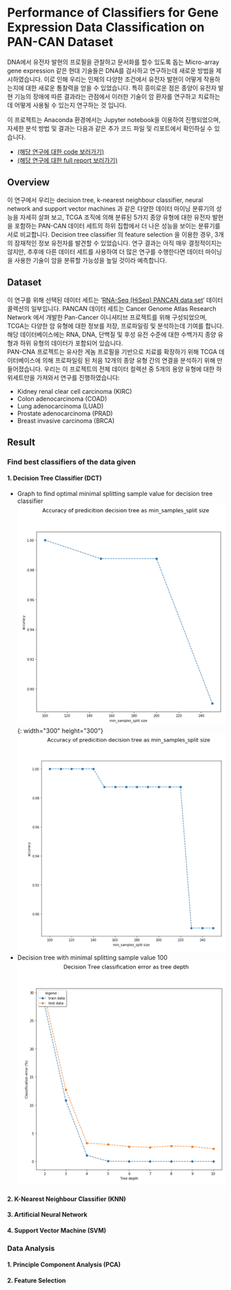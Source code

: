 # Performance of Classifiers for Gene Expression Data Classification on PAN-CAN Dataset

DNA에서 유전자 발현의 프로필을 관찰하고 문서화를 할수 있도록 돕는 Micro-array gene expression 같은 현대 기술들은 DNA를 검사하고 연구하는데 새로운 방법을 제시하였습니다. 이로 인해 우리는 인체의 다양한 조건에서 유전자 발현이 어떻게 작용하는지에 대한 새로운 통찰력을 얻을 수 있었습니다. 특히 흥미로운 점은 종양이 유전자 발현 기능의 장애에 따른 결과라는 관점에서 이러한 기술이 암 환자를 연구하고 치료하는데 어떻게 사용될 수 있는지 연구하는 것 입니다. <br/>

이 프로젝트는 Anaconda 환경에서는 Jupyter notebook을 이용하여 진행되었으며, 자세한 분석 방법 및 결과는 다음과 같은 추가 코드 파일 및 리포트에서 확인하실 수 있습니다.<br/> 
- [(해당 연구에 대한 code 보러가기)](project.ipynb) <br/>
- [(해당 연구에 대한 full report 보러가기)](report.pdf) <br/> 

## Overview

이 연구에서 우리는 decision tree, k-nearest neighbour classifier, neural network and support vector machines 과 같은 다양한 데이터 마이닝 분류기의 성능을 자세히 살펴 보고, TCGA 조직에 의해 분류된 5가지 종양 유형에 대한 유전자 발현을 포함하는 PAN-CAN 데이터 세트의 하위 집합에서 더 나은 성능을 보이는 분류기를 서로 비교합니다. Decision tree classifier 의 feature selection 을 이용한 경우, 3개의 잠재적인 정보 유전자를 발견할 수 있었습니다. 연구 결과는 아직 매우 결정적이지는 않지만, 추후에 다른 데이터 세트를 사용하여 더 많은 연구를 수행한다면 데이터 마이닝을 사용한 기술이 암을 분류할 가능성을 높일 것이라 예측합니다. <br/>


## Dataset

이 연구를 위해 선택된 데이터 세트는 ’[RNA-Seq (HiSeq) PANCAN data set](https://archive.ics.uci.edu/ml/datasets/gene+expression+cancer+RNA-Seq)’ 데이터 콜렉션의 일부입니다. PANCAN 데이터 세트는 Cancer Genome Atlas Research Network 에서 개발한 Pan-Cancer 이니셔티브 프로젝트를 위해 구성되었으며, TCGA는 다양한 암 유형에 대한 정보를 저장, 프로파일링 및 분석하는데 기여를 합니다. 해당 데이터베이스에는 RNA, DNA, 단백질 및 후성 유전 수준에 대한 수백가지 종양 유형과 하위 유형의 데이터가 포함되어 있습니다. <br/>
PAN-CNA 프로젝트는 유사한 게놈 프로필을 기반으로 치료를 확장하기 위해 TCGA 데이터베이스에 의해 프로파일링 된 처음 12개의 종양 유형 간의 연결을 분석하기 위해 만들어졌습니다. 우리는 이 프로젝트의 전체 데이터 컬렉션 중 5개의 용양 유형에 대한 하위세트만을 가져와서 연구를 진행하였습니다: <br/>
- Kidney renal clear cell carcinoma (KIRC) <br/>
- Colon adenocarcinoma (COAD)<br/>
- Lung adenocarcinoma (LUAD)<br/>
- Prostate adenocarcinoma (PRAD)<br/>
- Breast invasive carcinoma (BRCA)<br/>

## Result

### Find best classifiers of the data given

#### 1. Decision Tree Classifier (DCT) <br/>
- Graph to find optimal minimal splitting sample value for decision tree classifier <br/>
![tms1](img/TMS1.png "Low detail"){: width="300" height="300"}  ![tms2](img/TMS2.png "High detail") <br/>
- Decision tree with minimal splitting sample value 100 <br/>
![tms3](img/TMS3.png) <br/>

#### 2. K-Nearest Neighbour Classifier (KNN) <br/>
#### 3. Artificial Neural Network <br/>
#### 4. Support Vector Machine (SVM) <br/>


### Data Analysis
#### 1. Principle Component Analysis (PCA) <br/>
#### 2. Feature Selection <br/>











